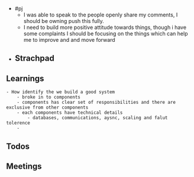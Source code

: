 - #pj
	- I was able to speak to the people openly share my comments, I should be owning push this fully.
	- I need to build more positive attitude towards things, though i have some complaints I should be focusing on the things which can help me to improve and and move forward
- ## Strachpad
## Learnings
	- How identify the we build a good system
		- broke in to components
		- components has clear set of responsibilities and there are exclusive from other components
		- each components have technical details
			- databases, communications, aysnc, scaling and falut tolerence
		-
## Todos
## Meetings
